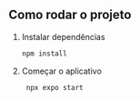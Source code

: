 ## Como rodar o projeto

1. Instalar dependências

   ```bash
   npm install
   ```

2. Começar o aplicativo

   ```bash
    npx expo start
   ```
